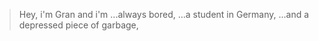 > Hey, i'm Gran and i'm
> ...always bored,
> ...a student in Germany,
> ...and a depressed piece of garbage,
 
